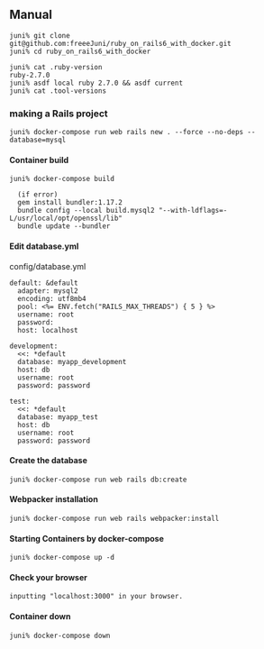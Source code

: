## Manual
```
juni% git clone git@github.com:freeeJuni/ruby_on_rails6_with_docker.git
juni% cd ruby_on_rails6_with_docker

juni% cat .ruby-version
ruby-2.7.0
juni% asdf local ruby 2.7.0 && asdf current
juni% cat .tool-versions
```

### making a Rails project
```
juni% docker-compose run web rails new . --force --no-deps --database=mysql
```
#### Container build
```
juni% docker-compose build

  (if error)
  gem install bundler:1.17.2
  bundle config --local build.mysql2 "--with-ldflags=-L/usr/local/opt/openssl/lib"
  bundle update --bundler
```
#### Edit database.yml  
config/database.yml
```  
default: &default
  adapter: mysql2
  encoding: utf8mb4
  pool: <%= ENV.fetch("RAILS_MAX_THREADS") { 5 } %>
  username: root
  password:
  host: localhost

development:
  <<: *default
  database: myapp_development
  host: db
  username: root
  password: password

test:
  <<: *default
  database: myapp_test
  host: db
  username: root
  password: password
```

#### Create the database
```
juni% docker-compose run web rails db:create
```
#### Webpacker installation
```
juni% docker-compose run web rails webpacker:install 
```
#### Starting Containers by docker-compose
```
juni% docker-compose up -d
```
#### Check your browser
```
inputting "localhost:3000" in your browser.
```
#### Container down
```
juni% docker-compose down  
 ``` 
